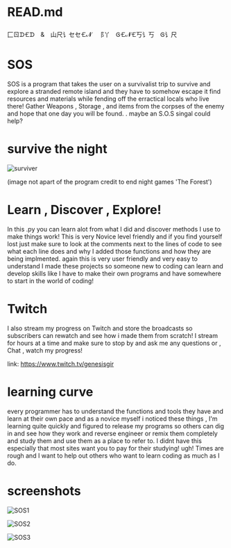 # READ.md
⼕ㄖᗪ🝗ᗪ & 山尺讠セセ🝗𝓝 ⻏丫 Ꮆ🝗𝓝🝗丂讠丂 Ꮆ讠尺
# SOS
SOS is a program that takes the user on a survivalist 
trip to survive and explore a stranded remote island and they have to somehow escape it find resources and
materials while fending off the erractical locals who live there! Gather Weapons , Storage , and items from
the corpses of the enemy and hope that one day you will be found. . maybe an S.O.S singal could help?
# survive the night
![surviver](https://user-images.githubusercontent.com/87259615/128305572-fb91cd6b-ba34-4f94-b62d-9116b8ae06eb.png)

(image not apart of the program credit to end night games 'The Forest')


# Learn , Discover , Explore!
In this .py you can learn alot from what I did and discover methods I use to make things work! This is very Novice level friendly
and if you find yourself lost just make sure to look at the comments next to the lines of code to see what each line does and why 
I added those functions and how they are being implmented. again this is very user friendly and very easy to understand I made
these projects so someone new to coding can learn and develop skills like I have to make their own programs and have somewhere to
start in the world of coding!

# Twitch
I also stream my progress on Twitch and store the broadcasts so subscribers can rewatch and see how i made them from scratch! I stream for hours
at a time and make sure to stop by and ask me any questions or , Chat , watch my progress!

link: https://www.twitch.tv/genesisgir 
# learning curve
every programmer has to understand the functions and tools they have and learn at their own pace and as a novice myself i noticed these
things , I'm learning quite quickly and figured to release my programs so others can dig in and see how they work and reverse engineer
or remix them completely and study them and use them as a place to refer to. I didnt have this especially that most sites want you to 
pay for their studying! ugh! Times are rough and I want to help out others who want to learn coding as much as I do.
# screenshots
![SOS1](https://user-images.githubusercontent.com/87259615/128306132-ee906a9b-65af-4fca-8299-90de42fc1f7f.PNG)

![SOS2](https://user-images.githubusercontent.com/87259615/128306174-1cab0a12-4e2a-4843-a6cc-397632d270de.PNG)

![SOS3](https://user-images.githubusercontent.com/87259615/128306199-c612cce5-35c8-42a1-9791-4730710cf118.PNG)

